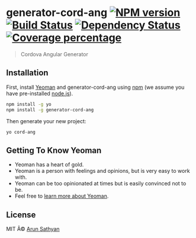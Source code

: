 # generator-cord-ang [![NPM version][npm-image]][npm-url] [![Build Status][travis-image]][travis-url] [![Dependency Status][daviddm-image]][daviddm-url] [![Coverage percentage][coveralls-image]][coveralls-url]
> Cordova Angular Generator

## Installation

First, install [Yeoman](http://yeoman.io) and generator-cord-ang using [npm](https://www.npmjs.com/) (we assume you have pre-installed [node.js](https://nodejs.org/)).

```bash
npm install -g yo
npm install -g generator-cord-ang
```

Then generate your new project:

```bash
yo cord-ang
```

## Getting To Know Yeoman

 * Yeoman has a heart of gold.
 * Yeoman is a person with feelings and opinions, but is very easy to work with.
 * Yeoman can be too opinionated at times but is easily convinced not to be.
 * Feel free to [learn more about Yeoman](http://yeoman.io/).

## License

MIT Â© [Arun Sathyan](arunsathyan.com)


[npm-image]: https://badge.fury.io/js/generator-cord-ang.svg
[npm-url]: https://npmjs.org/package/generator-cord-ang
[travis-image]: https://travis-ci.org/arunsathyan/generator-cord-ang.svg?branch=master
[travis-url]: https://travis-ci.org/arunsathyan/generator-cord-ang
[daviddm-image]: https://david-dm.org/arunsathyan/generator-cord-ang.svg?theme=shields.io
[daviddm-url]: https://david-dm.org/arunsathyan/generator-cord-ang
[coveralls-image]: https://coveralls.io/repos/arunsathyan/generator-cord-ang/badge.svg
[coveralls-url]: https://coveralls.io/r/arunsathyan/generator-cord-ang